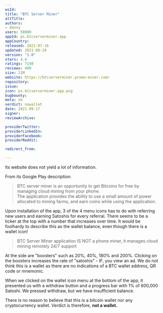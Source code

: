 ```yaml
---
wsId: 
title: "BTC Server Miner"
altTitle: 
authors:
- danny
users: 50000
appId: ps.btcserverminer.app
appCountry: 
released: 2021-07-16
updated: 2021-08-29
version: "1.0"
stars: 4.4
ratings: 7140
reviews: 409
size: 21M
website: https://btcserverminer.promo-miner.com/
repository: 
issue: 
icon: ps.btcserverminer.app.png
bugbounty: 
meta: ok
verdict: nowallet
date: 2021-09-17
signer: 
reviewArchive:

providerTwitter: 
providerLinkedIn: 
providerFacebook: 
providerReddit: 

redirect_from:

---
```


Its website does not yield a lot of information.

From its Google Play description:

> BTC server miner is an opportunity to get Bitcoins for free by managing cloud mining from your phone.<br>
The application provides the ability to use a small amount of power allocated to mining farms, and earn coins while using the application.

Upon installation of the app, 3 of the 4 menu icons has to do with referring new users and earning Satoshis for every referral. There seems to be a ticker at the top with a number that increases over time. It would be foolhardy to describe this as the wallet balance, even though there is a wallet icon! 

> BTC Server Miner application IS NOT a phone miner, it manages cloud mining remotely
24/7 support

At the side are "boosters" such as 20%, 40%, 180% and 200%. Clicking on the boosters increases the rate of "satoshis" - IF, you view an ad. We do not think this is a wallet as there are no indications of a BTC wallet address, QR code or mnemonic. 

When we clicked on the wallet icon menu at the bottom of the app, it presented us with a withdraw button and a progress bar with 1% of 600,000 Satoshi. We pressed withdraw, but we have insufficient balance. 

There is no reason to believe that this is a bitcoin wallet nor any cryptocurrency wallet. Verdict is therefore, **not a wallet.**